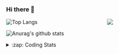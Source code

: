 ### Hi there 👋

<!--
**tao8687/tao8687** is a ✨ _special_ ✨ repository because its `README.md` (this file) appears on your GitHub profile.

Here are some ideas to get you started:

- 🔭 I’m currently working on ...
- 🌱 I’m currently learning ...
- 👯 I’m looking to collaborate on ...
- 🤔 I’m looking for help with ...
- 💬 Ask me about ...
- 📫 How to reach me: ...
- 😄 Pronouns: ...
- ⚡ Fun fact: ...
-->

<img align='right' src="https://media.giphy.com/media/M9gbBd9nbDrOTu1Mqx/giphy.gif" width="230">

![Top Langs](https://github-readme-stats.vercel.app/api/top-langs/?username=tao8687&layout=compact&title_color=23238E&text_color=A67D3D)

![Anurag's github stats](https://github-readme-stats.vercel.app/api?username=tao8687&show_icons=true&&text_color=A67D3D&title_color=23238E&show_icons=false&count_private=true&hide=stars)

<details>
  <summary>:zap: Coding Stats</summary>
  <b>
<!--START_SECTION:waka-->
![Profile Views](http://img.shields.io/badge/Profile%20Views-8-blue)

**🐱 My Github Data** 

> 🏆 232 Contributions in the Year 2021
 > 
> 📦 885.2 kB Used in Github's Storage 
 > 
> 🚫 Not Opted to Hire
 > 
> 📜 46 Public Repositories 
 > 
> 🔑 20 Private Repositories  
 > 
**I'm an Early 🐤** 

```text
🌞 Morning    141 commits    ███████████░░░░░░░░░░░░░░   45.48% 
🌆 Daytime    88 commits     ███████░░░░░░░░░░░░░░░░░░   28.39% 
🌃 Evening    72 commits     █████░░░░░░░░░░░░░░░░░░░░   23.23% 
🌙 Night      9 commits      ░░░░░░░░░░░░░░░░░░░░░░░░░   2.9%

```
📅 **I'm Most Productive on Wednesday** 

```text
Monday       37 commits     ███░░░░░░░░░░░░░░░░░░░░░░   11.94% 
Tuesday      50 commits     ████░░░░░░░░░░░░░░░░░░░░░   16.13% 
Wednesday    69 commits     █████░░░░░░░░░░░░░░░░░░░░   22.26% 
Thursday     43 commits     ███░░░░░░░░░░░░░░░░░░░░░░   13.87% 
Friday       63 commits     █████░░░░░░░░░░░░░░░░░░░░   20.32% 
Saturday     30 commits     ██░░░░░░░░░░░░░░░░░░░░░░░   9.68% 
Sunday       18 commits     █░░░░░░░░░░░░░░░░░░░░░░░░   5.81%

```


📊 **This Week I Spent My Time On** 

```text
⌚︎ Time Zone: Asia/Shanghai

💬 Programming Languages: 
JavaScript               30 mins             █████████░░░░░░░░░░░░░░░░   37.72% 
Markdown                 16 mins             █████░░░░░░░░░░░░░░░░░░░░   20.39% 
Other                    16 mins             █████░░░░░░░░░░░░░░░░░░░░   20.25% 
Bash                     11 mins             ███░░░░░░░░░░░░░░░░░░░░░░   14.44% 
HTML                     5 mins              █░░░░░░░░░░░░░░░░░░░░░░░░   6.9%

🔥 Editors: 
VS Code                  1 hr 19 mins        █████████████████████████   100.0%

🐱‍💻 Projects: 
dir                      58 mins             ██████████████████░░░░░░░   72.86% 
docker                   11 mins             ███░░░░░░░░░░░░░░░░░░░░░░   14.44% 
blog                     5 mins              █░░░░░░░░░░░░░░░░░░░░░░░░   7.01% 
.vuepress                3 mins              █░░░░░░░░░░░░░░░░░░░░░░░░   4.76% 
vuepress                 0 secs              ░░░░░░░░░░░░░░░░░░░░░░░░░   0.93%

💻 Operating System: 
Linux                    1 hr 19 mins        █████████████████████████   100.0%

```

**I Mostly Code in C++** 

```text
C++                      9 repos             ████████░░░░░░░░░░░░░░░░░   34.62% 
C                        6 repos             █████░░░░░░░░░░░░░░░░░░░░   23.08% 
Python                   5 repos             ████░░░░░░░░░░░░░░░░░░░░░   19.23% 
Shell                    2 repos             ██░░░░░░░░░░░░░░░░░░░░░░░   7.69% 
Makefile                 1 repo              █░░░░░░░░░░░░░░░░░░░░░░░░   3.85%

```


**Timeline**

![Chart not found](https://raw.githubusercontent.com/tao8687/tao8687/master/charts/bar_graph.png) 


 Last Updated on 20/07/2021
<!--END_SECTION:waka-->
</details>
